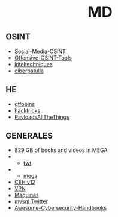 <h1 style="text-align:center;font-size:40px;">MD</h1>


## OSINT
- [Social-Media-OSINT](https://github.com/cqcore/Social-Media-OSINT)
- [Offensive-OSINT-Tools](https://github.com/wddadk/Offensive-OSINT-Tools)
- [inteltechniques](https://inteltechniques.com/training.html)
- [ciberpatulla](https://ciberpatrulla.com/links/)

## HE
- [gtfobins](https://gtfobins.github.io)
- [hacktricks](book.hacktricks.xyz)
- [PayloadsAllTheThings](https://github.com/swisskyrepo/PayloadsAllTheThings/tree/master)

## GENERALES
- 829 GB of books and videos in MEGA
- - [twt](https://twitter.com/akaclandestine/status/1658613245391826949)
- - [mega](https://mega.nz/folder/1rBHzIyD#M-aTi-c1nC3OGNgpH8OqhA)
- [CEH v12](https://mega.nz/folder/xacxzDxI#wPLPpfdk8m8lCmM-X0BbvQ)
- [VPN](https://twitter.com/elhackernet/status/1658198816036884480)
- [Maquinas](https://blog.elhacker.net/2022/02/sistemas-vulnerables-para-practicar-legalmente-pentesting.html)
- [mysql Twitter](https://www.youtube.com/watch?v=96s2i-H7e0w)
- [Awesome-Cybersecurity-Handbooks](https://github.com/0xsyr0/Awesome-Cybersecurity-Handbooks)